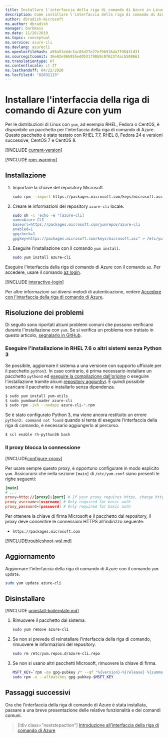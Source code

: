 ```yaml
---
title: Installare l'interfaccia della riga di comando di Azure in Linux con yum
description: Come installare l'interfaccia della riga di comando di Azure con yum
author: dbradish-microsoft
ms.author: dbradish
manager: barbkess
ms.date: 11/26/2019
ms.topic: conceptual
ms.service: azure-cli
ms.devlang: azurecli
ms.openlocfilehash: a98a51e4dc3ac85d27e27ef9b9164a7f98431d31
ms.sourcegitcommit: 36e02e96b955ed0531f98b9c0f623f4acb508661
ms.translationtype: HT
ms.contentlocale: it-IT
ms.lasthandoff: 04/22/2020
ms.locfileid: "82031113"
---
```

# <a name="install-azure-cli-with-yum"></a>Installare l'interfaccia della riga di comando di Azure con yum

Per le distribuzioni di Linux con `yum`, ad esempio RHEL, Fedora o CentOS, è disponibile un pacchetto per l'interfaccia della riga di comando di Azure. Questo pacchetto è stato testato con RHEL 7.7, RHEL 8, Fedora 24 e versioni successive, CentOS 7 e CentOS 8.

[!INCLUDE [current-version](includes/current-version.md)]

[!INCLUDE [rpm-warning](includes/rpm-warning.md)]

## <a name="install"></a>Installazione

1. Importare la chiave del repository Microsoft.

   ```bash
   sudo rpm --import https://packages.microsoft.com/keys/microsoft.asc
   ```

2. Creare le informazioni del repository `azure-cli` locale.

   ```bash
   sudo sh -c 'echo -e "[azure-cli]
   name=Azure CLI
   baseurl=https://packages.microsoft.com/yumrepos/azure-cli
   enabled=1
   gpgcheck=1
   gpgkey=https://packages.microsoft.com/keys/microsoft.asc" > /etc/yum.repos.d/azure-cli.repo'
   ```

3. Eseguire l'installazione con il comando `yum install`.

   ```bash
   sudo yum install azure-cli
   ```

Eseguire l'interfaccia della riga di comando di Azure con il comando `az`. Per accedere, usare il comando [az login](/cli/azure/reference-index#az-login).

[!INCLUDE [interactive-login](includes/interactive-login.md)]

Per altre informazioni sui diversi metodi di autenticazione, vedere [Accedere con l'interfaccia della riga di comando di Azure](authenticate-azure-cli.md).

## <a name="troubleshooting"></a>Risoluzione dei problemi

Di seguito sono riportati alcuni problemi comuni che possono verificarsi durante l'installazione con `yum`. Se si verifica un problema non trattato in questo articolo, [segnalarlo in GitHub](https://github.com/Azure/azure-cli/issues).

### <a name="install-on-rhel-76-or-other-systems-without-python-3"></a>Eseguire l'installazione in RHEL 7.6 o altri sistemi senza Python 3

Se possibile, aggiornare il sistema a una versione con supporto ufficiale per il pacchetto `python3`. In caso contrario, è prima necessario installare un pacchetto `python3` ed [eseguire la compilazione dall'origine](https://github.com/linux-on-ibm-z/docs/wiki/Building-Python-3.6.x) o eseguire l'installazione tramite alcuni [repository aggiuntivi](https://developers.redhat.com/blog/2018/08/13/install-python3-rhel/). È quindi possibile scaricare il pacchetto e installarlo senza dipendenza.
```bash
$ sudo yum install yum-utils
$ sudo yumdownloader azure-cli
$ sudo rpm -ivh --nodeps azure-cli-*.rpm
```

Se è stato configurato Python 3, ma viene ancora restituito un errore `python3: command not found` quando si tenta di eseguire l'interfaccia della riga di comando, è necessario aggiungerlo al percorso.
```bash
$ scl enable rh-python36 bash
```

### <a name="proxy-blocks-connection"></a>Il proxy blocca la connessione

[!INCLUDE[configure-proxy](includes/configure-proxy.md)]

Per usare sempre questo proxy, è opportuno configurare in modo esplicito `yum`. Assicurarsi che nella sezione `[main]` di `/etc/yum.conf` siano presenti le righe seguenti:

```yum.conf
[main]
# ...
proxy=http://[proxy]:[port] # If your proxy requires https, change http->https
proxy_username=[username] # Only required for basic auth
proxy_password=[password] # Only required for basic auth
```

Per ottenere la chiave di firma Microsoft e il pacchetto dal repository, il proxy deve consentire le connessioni HTTPS all'indirizzo seguente:

* `https://packages.microsoft.com`

[!INCLUDE[troubleshoot-wsl.md](includes/troubleshoot-wsl.md)]

## <a name="update"></a>Aggiornamento

Aggiornare l'interfaccia della riga di comando di Azure con il comando `yum update`.

```bash
sudo yum update azure-cli
```

## <a name="uninstall"></a>Disinstallare

[!INCLUDE [uninstall-boilerplate.md](includes/uninstall-boilerplate.md)]

1. Rimuovere il pacchetto dal sistema.

   ```bash
   sudo yum remove azure-cli
   ```

2. Se non si prevede di reinstallare l'interfaccia della riga di comando, rimuovere le informazioni del repository.

   ```bash
   sudo rm /etc/yum.repos.d/azure-cli.repo
   ```

3. Se non si usano altri pacchetti Microsoft, rimuovere la chiave di firma.

   ```bash
   MSFT_KEY=`rpm -qa gpg-pubkey /* --qf "%{version}-%{release} %{summary}\n" | grep Microsoft | awk '{print $1}'`
   sudo rpm -e --allmatches gpg-pubkey-$MSFT_KEY
   ```

## <a name="next-steps"></a>Passaggi successivi

Ora che l'interfaccia della riga di comando di Azure è stata installata, passare a una breve presentazione delle relative funzionalità e dei comandi comuni.

> [!div class="nextstepaction"]
> [Introduzione all'interfaccia della riga di comando di Azure](get-started-with-azure-cli.md)

